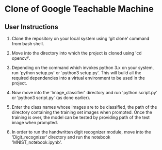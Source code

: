 # Clone of Google Teachable Machine

## User Instructions

1. Clone the repository on your local system using 'git clone' command from bash shell.

2. Move into the directory into which the project is cloned using 'cd opencv/'.

3. Depending on the command which invokes python 3.x on your system, run 'python setup.py' or 'python3 setup.py'. This will build all the required dependencies into a virtual environment to be used in the project.

4. Now move into the 'Image_classifier' directory and run 'python script.py' or 'python3 script.py' (as done earlier).

5. Enter the class names whose images are to be classified, the path of the directory containing the training set images when prompted. Once the training is over, the model can be tested by providing path of the test image when prompted.

6. In order to run the handwritten digit recognizer module, move into the 'Digit_recognizer' directory and run the notebook 'MNIST_notebook.ipynb'.
